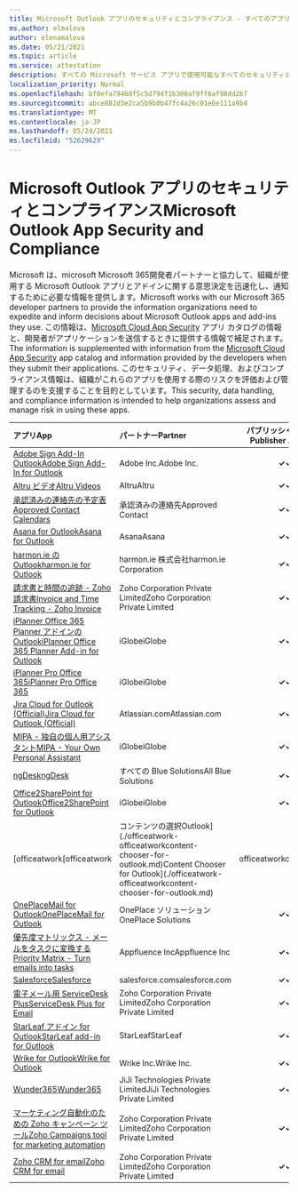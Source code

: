 ```yaml
---
title: Microsoft Outlook アプリのセキュリティとコンプライアンス - すべてのアプリ
ms.author: elmalova
author: elenamalova
ms.date: 05/21/2021
ms.topic: article
ms.service: attestation
description: すべての Microsoft サービス アプリで使用可能なすべてのセキュリティとコンプライアンスOutlook情報。
localization_priority: Normal
ms.openlocfilehash: bf0efa79460f5c5d794f1b300af9ff6af98dd2b7
ms.sourcegitcommit: abce882d3e2ca5b9b0b47fc4a26c01e6e111a9b4
ms.translationtype: MT
ms.contentlocale: ja-JP
ms.lasthandoff: 05/24/2021
ms.locfileid: "52629629"
---
```

# <a name="microsoft-outlook-app-security-and-compliance"></a><span data-ttu-id="27424-103">Microsoft Outlook アプリのセキュリティとコンプライアンス</span><span class="sxs-lookup"><span data-stu-id="27424-103">Microsoft Outlook App Security and Compliance</span></span>

<span data-ttu-id="27424-104">Microsoft は、microsoft Microsoft 365開発者パートナーと協力して、組織が使用する Microsoft Outlook アプリとアドインに関する意思決定を迅速化し、通知するために必要な情報を提供します。</span><span class="sxs-lookup"><span data-stu-id="27424-104">Microsoft works with our Microsoft 365 developer partners to provide the information organizations need to expedite and inform decisions about Microsoft Outlook apps and add-ins they use.</span></span> <span data-ttu-id="27424-105">この情報は、[Microsoft Cloud App Security](https://www.microsoft.com/en-us/enterprise-mobility-security/cloud-app-security) アプリ カタログの情報と、開発者がアプリケーションを送信するときに提供する情報で補足されます。</span><span class="sxs-lookup"><span data-stu-id="27424-105">The information is supplemented with information from the [Microsoft Cloud App Security](https://www.microsoft.com/en-us/enterprise-mobility-security/cloud-app-security) app catalog and information provided by the developers when they submit their applications.</span></span> <span data-ttu-id="27424-106">このセキュリティ、データ処理、およびコンプライアンス情報は、組織がこれらのアプリを使用する際のリスクを評価および管理するのを支援することを目的としています。</span><span class="sxs-lookup"><span data-stu-id="27424-106">This security, data handling, and compliance information is intended to help organizations assess and manage risk in using these apps.</span></span>

| <span data-ttu-id="27424-107">**アプリ**</span><span class="sxs-lookup"><span data-stu-id="27424-107">**App**</span></span> | <span data-ttu-id="27424-108">**パートナー**</span><span class="sxs-lookup"><span data-stu-id="27424-108">**Partner**</span></span> | <span data-ttu-id="27424-109">**パブリッシャーの証明**</span><span class="sxs-lookup"><span data-stu-id="27424-109">**Publisher Attested**</span></span> | <span data-ttu-id="27424-110">**認定**</span><span class="sxs-lookup"><span data-stu-id="27424-110">**Certified**</span></span> |
|:--------|:------------|:----------------------:|:-------------:|
| [<span data-ttu-id="27424-111">Adobe Sign Add-In Outlook</span><span class="sxs-lookup"><span data-stu-id="27424-111">Adobe Sign Add-In for Outlook</span></span>](./adobe-inc-sign-add-in-for-outlook.md) | <span data-ttu-id="27424-112">Adobe Inc.</span><span class="sxs-lookup"><span data-stu-id="27424-112">Adobe Inc.</span></span> | <span data-ttu-id="27424-113">**✓**</span><span class="sxs-lookup"><span data-stu-id="27424-113">**✓**</span></span> | <img alt="Certified application badge" src="../media/certified-badge.png" height="25" width="25" /> |
| [<span data-ttu-id="27424-114">Altru ビデオ</span><span class="sxs-lookup"><span data-stu-id="27424-114">Altru Videos</span></span>](./altru-videos.md) | <span data-ttu-id="27424-115">Altru</span><span class="sxs-lookup"><span data-stu-id="27424-115">Altru</span></span> | <span data-ttu-id="27424-116">**✓**</span><span class="sxs-lookup"><span data-stu-id="27424-116">**✓**</span></span> |  |
| [<span data-ttu-id="27424-117">承認済みの連絡先の予定表</span><span class="sxs-lookup"><span data-stu-id="27424-117">Approved Contact Calendars</span></span>](./approved-contact-calendars.md) | <span data-ttu-id="27424-118">承認済みの連絡先</span><span class="sxs-lookup"><span data-stu-id="27424-118">Approved Contact</span></span> | <span data-ttu-id="27424-119">**✓**</span><span class="sxs-lookup"><span data-stu-id="27424-119">**✓**</span></span> |  |
| [<span data-ttu-id="27424-120">Asana for Outlook</span><span class="sxs-lookup"><span data-stu-id="27424-120">Asana for Outlook</span></span>](./asana-for-outlook.md) | <span data-ttu-id="27424-121">Asana</span><span class="sxs-lookup"><span data-stu-id="27424-121">Asana</span></span> | <span data-ttu-id="27424-122">**✓**</span><span class="sxs-lookup"><span data-stu-id="27424-122">**✓**</span></span> |  |
| [<span data-ttu-id="27424-123">harmon.ie のOutlook</span><span class="sxs-lookup"><span data-stu-id="27424-123">harmon.ie for Outlook</span></span>](./harmonie-corporation-for-outlook.md) | <span data-ttu-id="27424-124">harmon.ie 株式会社</span><span class="sxs-lookup"><span data-stu-id="27424-124">harmon.ie Corporation</span></span> | <span data-ttu-id="27424-125">**✓**</span><span class="sxs-lookup"><span data-stu-id="27424-125">**✓**</span></span> |  |
| [<span data-ttu-id="27424-126">請求書と時間の追跡 - Zoho 請求書</span><span class="sxs-lookup"><span data-stu-id="27424-126">Invoice and Time Tracking - Zoho Invoice</span></span>](./zoho-corporation-private-limited-invoice-and-time-tracking.md) | <span data-ttu-id="27424-127">Zoho Corporation Private Limited</span><span class="sxs-lookup"><span data-stu-id="27424-127">Zoho Corporation Private Limited</span></span> | <span data-ttu-id="27424-128">**✓**</span><span class="sxs-lookup"><span data-stu-id="27424-128">**✓**</span></span> |  |
| [<span data-ttu-id="27424-129">iPlanner Office 365 Planner アドインのOutlook</span><span class="sxs-lookup"><span data-stu-id="27424-129">iPlanner Office 365 Planner Add-in for Outlook</span></span>](./iglobe-iplanner-office-365-planner-add-in-for-outlook.md) | <span data-ttu-id="27424-130">iGlobe</span><span class="sxs-lookup"><span data-stu-id="27424-130">iGlobe</span></span> | <span data-ttu-id="27424-131">**✓**</span><span class="sxs-lookup"><span data-stu-id="27424-131">**✓**</span></span> | <img alt="Certified application badge" src="../media/certified-badge.png" height="25" width="25" /> |
| [<span data-ttu-id="27424-132">iPlanner Pro Office 365</span><span class="sxs-lookup"><span data-stu-id="27424-132">iPlanner Pro Office 365</span></span>](./iglobe-iplanner-pro-office-365.md) | <span data-ttu-id="27424-133">iGlobe</span><span class="sxs-lookup"><span data-stu-id="27424-133">iGlobe</span></span> | <span data-ttu-id="27424-134">**✓**</span><span class="sxs-lookup"><span data-stu-id="27424-134">**✓**</span></span> | <img alt="Certified application badge" src="../media/certified-badge.png" height="25" width="25" /> |
| [<span data-ttu-id="27424-135">Jira Cloud for Outlook (Official)</span><span class="sxs-lookup"><span data-stu-id="27424-135">Jira Cloud for Outlook (Official)</span></span>](./atlassiancom-jira-cloud-for-outlook-official.md) | <span data-ttu-id="27424-136">Atlassian.com</span><span class="sxs-lookup"><span data-stu-id="27424-136">Atlassian.com</span></span> | <span data-ttu-id="27424-137">**✓**</span><span class="sxs-lookup"><span data-stu-id="27424-137">**✓**</span></span> |  |
| [<span data-ttu-id="27424-138">MIPA - 独自の個人用アシスタント</span><span class="sxs-lookup"><span data-stu-id="27424-138">MIPA - Your Own Personal Assistant</span></span>](./iglobe-mipa-your-own-personal-assistant.md) | <span data-ttu-id="27424-139">iGlobe</span><span class="sxs-lookup"><span data-stu-id="27424-139">iGlobe</span></span> | <span data-ttu-id="27424-140">**✓**</span><span class="sxs-lookup"><span data-stu-id="27424-140">**✓**</span></span> | <img alt="Certified application badge" src="../media/certified-badge.png" height="25" width="25" /> |
| [<span data-ttu-id="27424-141">ngDesk</span><span class="sxs-lookup"><span data-stu-id="27424-141">ngDesk</span></span>](./all-blue-solutions-ngdesk.md) | <span data-ttu-id="27424-142">すべての Blue Solutions</span><span class="sxs-lookup"><span data-stu-id="27424-142">All Blue Solutions</span></span> | <span data-ttu-id="27424-143">**✓**</span><span class="sxs-lookup"><span data-stu-id="27424-143">**✓**</span></span> |  |
| [<span data-ttu-id="27424-144">Office2SharePoint for Outlook</span><span class="sxs-lookup"><span data-stu-id="27424-144">Office2SharePoint for Outlook</span></span>](./iglobe-office2sharepoint-for-outlook.md) | <span data-ttu-id="27424-145">iGlobe</span><span class="sxs-lookup"><span data-stu-id="27424-145">iGlobe</span></span> | <span data-ttu-id="27424-146">**✓**</span><span class="sxs-lookup"><span data-stu-id="27424-146">**✓**</span></span> | <img alt="Certified application badge" src="../media/certified-badge.png" height="25" width="25" /> |
| <span data-ttu-id="27424-147">[officeatwork</span><span class="sxs-lookup"><span data-stu-id="27424-147">[officeatwork</span></span> | <span data-ttu-id="27424-148">コンテンツの選択Outlook](./officeatwork-officeatworkcontent-chooser-for-outlook.md)</span><span class="sxs-lookup"><span data-stu-id="27424-148">Content Chooser for Outlook](./officeatwork-officeatworkcontent-chooser-for-outlook.md)</span></span> | <span data-ttu-id="27424-149">officeatwork</span><span class="sxs-lookup"><span data-stu-id="27424-149">officeatwork</span></span> | <span data-ttu-id="27424-150">**✓**</span><span class="sxs-lookup"><span data-stu-id="27424-150">**✓**</span></span> | <img alt="Certified application badge" src="../media/certified-badge.png" height="25" width="25" /> |
| [<span data-ttu-id="27424-151">OnePlaceMail for Outlook</span><span class="sxs-lookup"><span data-stu-id="27424-151">OnePlaceMail for Outlook</span></span>](./oneplace-solutions-oneplacemail-for-outlook.md) | <span data-ttu-id="27424-152">OnePlace ソリューション</span><span class="sxs-lookup"><span data-stu-id="27424-152">OnePlace Solutions</span></span> | <span data-ttu-id="27424-153">**✓**</span><span class="sxs-lookup"><span data-stu-id="27424-153">**✓**</span></span> |  |
| [<span data-ttu-id="27424-154">優先度マトリックス - メールをタスクに変換する</span><span class="sxs-lookup"><span data-stu-id="27424-154">Priority Matrix - Turn emails into tasks</span></span>](./appfluence-inc-priority-matrix-turn-emails-into-tasks.md) | <span data-ttu-id="27424-155">Appfluence Inc</span><span class="sxs-lookup"><span data-stu-id="27424-155">Appfluence Inc</span></span> | <span data-ttu-id="27424-156">**✓**</span><span class="sxs-lookup"><span data-stu-id="27424-156">**✓**</span></span> | <img alt="Certified application badge" src="../media/certified-badge.png" height="25" width="25" /> |
| [<span data-ttu-id="27424-157">Salesforce</span><span class="sxs-lookup"><span data-stu-id="27424-157">Salesforce</span></span>](./salesforcecom-salesforce.md) | <span data-ttu-id="27424-158">salesforce.com</span><span class="sxs-lookup"><span data-stu-id="27424-158">salesforce.com</span></span> | <span data-ttu-id="27424-159">**✓**</span><span class="sxs-lookup"><span data-stu-id="27424-159">**✓**</span></span> |  |
| [<span data-ttu-id="27424-160">電子メール用 ServiceDesk Plus</span><span class="sxs-lookup"><span data-stu-id="27424-160">ServiceDesk Plus for Email</span></span>](./zoho-corporation-private-limited-servicedesk-plus-for-email.md) | <span data-ttu-id="27424-161">Zoho Corporation Private Limited</span><span class="sxs-lookup"><span data-stu-id="27424-161">Zoho Corporation Private Limited</span></span> | <span data-ttu-id="27424-162">**✓**</span><span class="sxs-lookup"><span data-stu-id="27424-162">**✓**</span></span> |  |
| [<span data-ttu-id="27424-163">StarLeaf アドイン for Outlook</span><span class="sxs-lookup"><span data-stu-id="27424-163">StarLeaf add-in for Outlook</span></span>](./starleaf-add-in-for-outlook.md) | <span data-ttu-id="27424-164">StarLeaf</span><span class="sxs-lookup"><span data-stu-id="27424-164">StarLeaf</span></span> | <span data-ttu-id="27424-165">**✓**</span><span class="sxs-lookup"><span data-stu-id="27424-165">**✓**</span></span> |  |
| [<span data-ttu-id="27424-166">Wrike for Outlook</span><span class="sxs-lookup"><span data-stu-id="27424-166">Wrike for Outlook</span></span>](./wrike-inc-for-outlook.md) | <span data-ttu-id="27424-167">Wrike Inc.</span><span class="sxs-lookup"><span data-stu-id="27424-167">Wrike Inc.</span></span> | <span data-ttu-id="27424-168">**✓**</span><span class="sxs-lookup"><span data-stu-id="27424-168">**✓**</span></span> | <img alt="Certified application badge" src="../media/certified-badge.png" height="25" width="25" /> |
| [<span data-ttu-id="27424-169">Wunder365</span><span class="sxs-lookup"><span data-stu-id="27424-169">Wunder365</span></span>](./jiji-technologies-private-limited-wunder365.md) | <span data-ttu-id="27424-170">JiJi Technologies Private Limited</span><span class="sxs-lookup"><span data-stu-id="27424-170">JiJi Technologies Private Limited</span></span> | <span data-ttu-id="27424-171">**✓**</span><span class="sxs-lookup"><span data-stu-id="27424-171">**✓**</span></span> |  |
| [<span data-ttu-id="27424-172">マーケティング自動化のための Zoho キャンペーン ツール</span><span class="sxs-lookup"><span data-stu-id="27424-172">Zoho Campaigns tool for marketing automation</span></span>](./zoho-corporation-private-limited-campaigns-tool-for-marketing-automation.md) | <span data-ttu-id="27424-173">Zoho Corporation Private Limited</span><span class="sxs-lookup"><span data-stu-id="27424-173">Zoho Corporation Private Limited</span></span> | <span data-ttu-id="27424-174">**✓**</span><span class="sxs-lookup"><span data-stu-id="27424-174">**✓**</span></span> |  |
| [<span data-ttu-id="27424-175">Zoho CRM for email</span><span class="sxs-lookup"><span data-stu-id="27424-175">Zoho CRM for email</span></span>](./zoho-corporation-private-limited-crm-for-email.md) | <span data-ttu-id="27424-176">Zoho Corporation Private Limited</span><span class="sxs-lookup"><span data-stu-id="27424-176">Zoho Corporation Private Limited</span></span> | <span data-ttu-id="27424-177">**✓**</span><span class="sxs-lookup"><span data-stu-id="27424-177">**✓**</span></span> |  |
